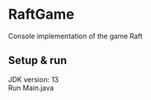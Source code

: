 # RaftGame
Console implementation of the game Raft

## Setup & run
JDK version: 13 <br>
Run Main.java

